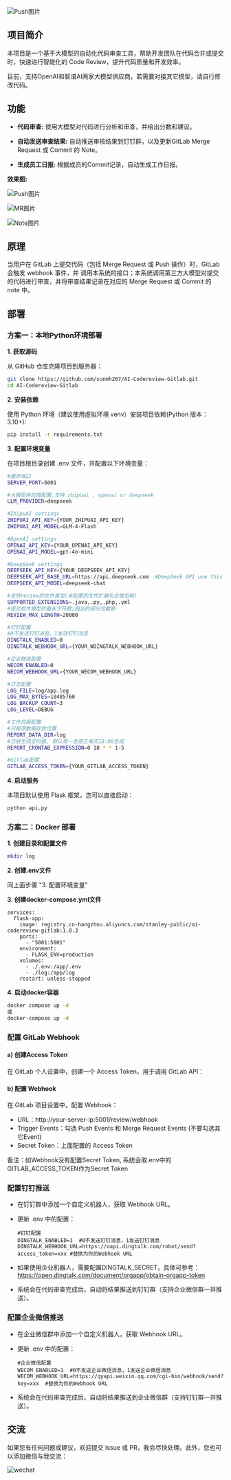 ![Push图片](./doc/img/ai-codereview-cartoon.png)

## 项目简介

本项目是一个基于大模型的自动化代码审查工具，帮助开发团队在代码合并或提交时，快速进行智能化的 Code Review，提升代码质量和开发效率。

目前，支持OpenAI和智谱AI两家大模型供应商，若需要对接其它模型，请自行修改代码。

## 功能

- **代码审查:**
  使用大模型对代码进行分析和审查，并给出分数和建议。

- **自动发送审查结果:**
  自动推送审核结果到钉钉群，以及更新GitLab Merge Request 或 Commit 的 Note。

- **生成员工日报:**
  根据成员的Commit记录，自动生成工作日报。

**效果图:**

![Push图片](./doc/img/push.jpeg)

![MR图片](./doc/img/mr.png)

![Note图片](./doc/img/note.jpeg)

## 原理

当用户在 GitLab 上提交代码（包括 Merge Request 或 Push 操作）时，GitLab 会触发 webhook 事件，并
调用本系统的接口；本系统调用第三方大模型对提交的代码进行审查，并将审查结果记录在对应的 Merge Request 或 Commit 的 note
中。

## 部署

### 方案一：本地Python环境部署

**1. 获取源码**

从 GitHub 仓库克隆项目到服务器：

```bash
git clone https://github.com/sunmh207/AI-Codereview-Gitlab.git
cd AI-Codereview-Gitlab
```

**2. 安装依赖**

使用 Python 环境（建议使用虚拟环境 venv）安装项目依赖(Python 版本：3.10+):

```bash
pip install -r requirements.txt
```

**3. 配置环境变量**

在项目根目录创建 .env 文件，并配置以下环境变量：

```bash
#服务端口
SERVER_PORT=5001

#大模型供应商配置,支持 zhipuai , openai or deepseek
LLM_PROVIDER=deepseek

#ZhipuAI settings
ZHIPUAI_API_KEY={YOUR_ZHIPUAI_API_KEY}
ZHIPUAI_API_MODEL=GLM-4-Flash

#OpenAI settings
OPENAI_API_KEY={YOUR_OPENAI_API_KEY}
OPENAI_API_MODEL=gpt-4o-mini

#DeepSeek settings
DEEPSEEK_API_KEY={YOUR_DEEPSEEK_API_KEY}
DEEPSEEK_API_BASE_URL=https://api.deepseek.com  #DeepSeek API use this base url
DEEPSEEK_API_MODEL=deepseek-chat

#支持review的文件类型(未配置的文件扩展名会被忽略)
SUPPORTED_EXTENSIONS=.java,.py,.php,.yml
#提交给大模型的最长字符数,超出的部分会截断
REVIEW_MAX_LENGTH=20000

#钉钉配置
#0不发送钉钉消息，1发送钉钉消息
DINGTALK_ENABLED=0
DINGTALK_WEBHOOK_URL={YOUR_WDINGTALK_WEBHOOK_URL}

#企业微信配置
WECOM_ENABLED=0
WECOM_WEBHOOK_URL={YOUR_WECOM_WEBHOOK_URL}

#日志配置
LOG_FILE=log/app.log
LOG_MAX_BYTES=10485760
LOG_BACKUP_COUNT=3
LOG_LEVEL=DEBUG

#工作日报配置
#日报源数据存放位置
REPORT_DATA_DIR=log
#日报生成定时器, 默认周一至周五每天18:00生成
REPORT_CRONTAB_EXPRESSION=0 18 * * 1-5

#Gitlab配置
GITLAB_ACCESS_TOKEN={YOUR_GITLAB_ACCESS_TOKEN}
```

**4. 启动服务**

本项目默认使用 Flask 框架，您可以直接启动：

```bash
python api.py
```

### 方案二：Docker 部署

**1. 创建目录和配置文件**
```bash
mkdir log
```

**2. 创建.env文件**

同上面步骤 "3. 配置环境变量"

**3. 创建docker-compose.yml文件**

```
services:
  flask-app:
    image: registry.cn-hangzhou.aliyuncs.com/stanley-public/ai-codereview-gitlab:1.0.3
    ports:
      - "5001:5001"
    environment:
      - FLASK_ENV=production
    volumes:
      - ./.env:/app/.env
      - ./log:/app/log
    restart: unless-stopped
```
**4. 启动docker容器**

```bash
docker compose up -d 
或
docker-compose up -d
```

### 配置 GitLab Webhook

#### **a) 创建Access Token**

在 GitLab 个人设置中，创建一个 Access Token，用于调用 GitLab API：

#### **b) 配置 Webhook**

在 GitLab 项目设置中，配置 Webhook：

- URL：http://your-server-ip:5001/review/webhook
- Trigger Events：勾选 Push Events 和 Merge Request Events (不要勾选其它Event)
- Secret Token：上面配置的 Access Token

备注：如Webhook没有配置Secret Token, 系统会取.env中的GITLAB_ACCESS_TOKEN作为Secret Token

### 配置钉钉推送

- 在钉钉群中添加一个自定义机器人，获取 Webhook URL。
- 更新 .env 中的配置：
  ```
  #钉钉配置
  DINGTALK_ENABLED=1  #0不发送钉钉消息，1发送钉钉消息
  DINGTALK_WEBHOOK_URL=https://oapi.dingtalk.com/robot/send?access_token=xxx #替换为你的Webhook URL
  ```
- 如果使用企业机器人，需要配置DINGTALK_SECRET，具体可参考：https://open.dingtalk.com/document/orgapp/obtain-orgapp-token

- 系统会在代码审查完成后，自动将结果推送到钉钉群（支持企业微信群一并推送）。

### 配置企业微信推送

- 在企业微信群中添加一个自定义机器人，获取 Webhook URL。

- 更新 .env 中的配置：
  ```
  #企业微信配置
  WECOM_ENABLED=1  #0不发送企业微信消息，1发送企业微信消息
  WECOM_WEBHOOK_URL=https://qyapi.weixin.qq.com/cgi-bin/webhook/send?key=xxx  #替换为你的Webhook URL
  ```

- 系统会在代码审查完成后，自动将结果推送到企业微信群（支持钉钉群一并推送）。

## 交流

如果您有任何问题或建议，欢迎提交 Issue 或 PR，我会尽快处理。此外，您也可以添加微信与我交流：

![wechat](./doc/img/wechat.jpeg)
